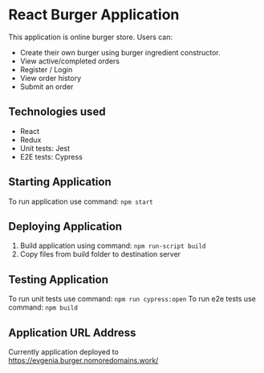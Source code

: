 # React Burger Application

This application is online burger store. Users can: 
- Create their own burger using burger ingredient constructor.
- View active/completed orders
- Register / Login
- View order history
- Submit an order

## Technologies used

- React
- Redux
- Unit tests: Jest
- E2E tests: Cypress

## Starting Application

To run application use command: `npm start`

## Deploying Application

1. Build application using command: `npm run-script build`
2. Copy files from build folder to destination server

## Testing Application

To run unit tests use command: `npm run cypress:open`
To run e2e tests use command: `npm build`

## Application URL Address

Currently application deployed to https://evgenia.burger.nomoredomains.work/
